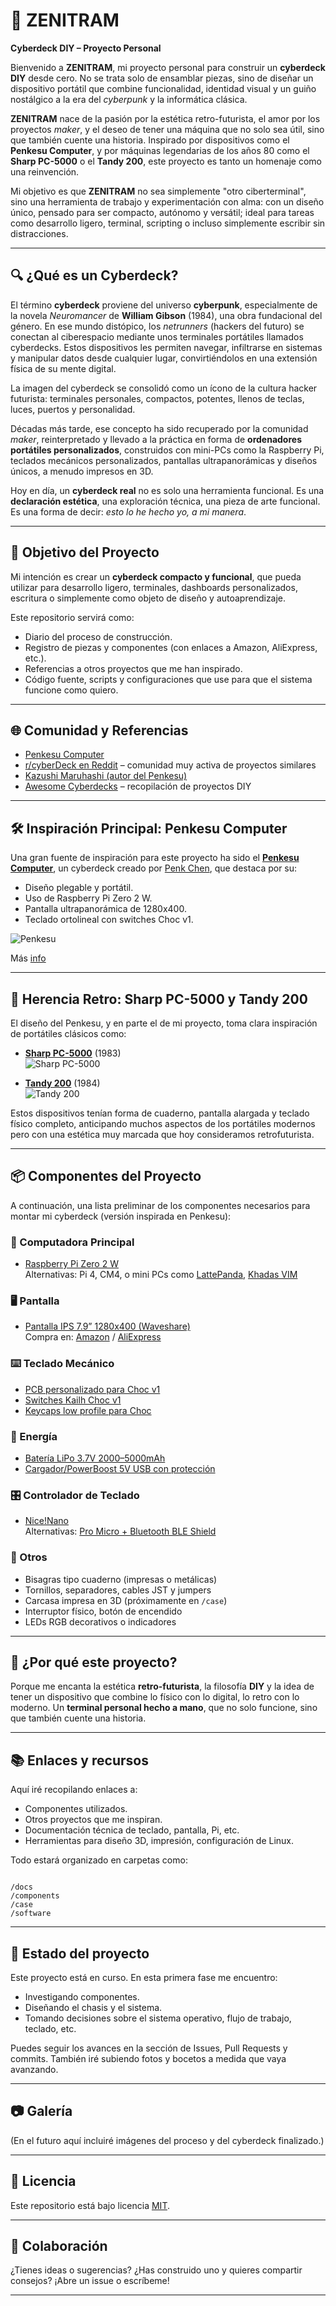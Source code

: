 
# :brain: ZENITRAM

**Cyberdeck DIY – Proyecto Personal**

Bienvenido a **ZENITRAM**, mi proyecto personal para construir un **cyberdeck DIY** desde cero. No se trata solo de ensamblar piezas, sino de diseñar un dispositivo portátil que combine funcionalidad, identidad visual y un guiño nostálgico a la era del *cyberpunk* y la informática clásica.

**ZENITRAM** nace de la pasión por la estética retro-futurista, el amor por los proyectos *maker*, y el deseo de tener una máquina que no solo sea útil, sino que también cuente una historia. Inspirado por dispositivos como el **Penkesu Computer**, y por máquinas legendarias de los años 80 como el **Sharp PC-5000** o el **Tandy 200**, este proyecto es tanto un homenaje como una reinvención.

Mi objetivo es que **ZENITRAM** no sea simplemente "otro ciberterminal", sino una herramienta de trabajo y experimentación con alma: con un diseño único, pensado para ser compacto, autónomo y versátil; ideal para tareas como desarrollo ligero, terminal, scripting o incluso simplemente escribir sin distracciones.

---

## :mag: ¿Qué es un Cyberdeck?

El término **cyberdeck** proviene del universo **cyberpunk**, especialmente de la novela *Neuromancer* de **William Gibson** (1984), una obra fundacional del género. En ese mundo distópico, los *netrunners* (hackers del futuro) se conectan al ciberespacio mediante unos terminales portátiles llamados cyberdecks. Estos dispositivos les permiten navegar, infiltrarse en sistemas y manipular datos desde cualquier lugar, convirtiéndolos en una extensión física de su mente digital.

La imagen del cyberdeck se consolidó como un ícono de la cultura hacker futurista: terminales personales, compactos, potentes, llenos de teclas, luces, puertos y personalidad.

Décadas más tarde, ese concepto ha sido recuperado por la comunidad *maker*, reinterpretado y llevado a la práctica en forma de **ordenadores portátiles personalizados**, construidos con mini-PCs como la Raspberry Pi, teclados mecánicos personalizados, pantallas ultrapanorámicas y diseños únicos, a menudo impresos en 3D.

Hoy en día, un **cyberdeck real** no es solo una herramienta funcional. Es una **declaración estética**, una exploración técnica, una pieza de arte funcional. Es una forma de decir: *esto lo he hecho yo, a mi manera*.


---

## :dart: Objetivo del Proyecto

Mi intención es crear un **cyberdeck compacto y funcional**, que pueda utilizar para desarrollo ligero, terminales, dashboards personalizados, escritura o simplemente como objeto de diseño y autoaprendizaje.

Este repositorio servirá como:

  - Diario del proceso de construcción.
  - Registro de piezas y componentes (con enlaces a Amazon, AliExpress, etc.).
  - Referencias a otros proyectos que me han inspirado.
  - Código fuente, scripts y configuraciones que use para que el sistema funcione como quiero.

---

## :globe_with_meridians: Comunidad y Referencias

  - [Penkesu Computer](https://penkesu.computer/)
  - [r/cyberDeck en Reddit](https://www.reddit.com/r/cyberDeck/) – comunidad muy activa de proyectos similares
  - [Kazushi Maruhashi (autor del Penkesu)](https://github.com/penk/penkesu)
  - [Awesome Cyberdecks](https://github.com/jakehilborn/awesome-cyberdecks) – recopilación de proyectos DIY

---

## :hammer_and_wrench: Inspiración Principal: Penkesu Computer

Una gran fuente de inspiración para este proyecto ha sido el **[Penkesu Computer](https://penkesu.computer/)**, un cyberdeck creado por [Penk Chen](https://github.com/penk/penkesu), que destaca por su:

  - Diseño plegable y portátil.
  - Uso de Raspberry Pi Zero 2 W.
  - Pantalla ultrapanorámica de 1280x400.
  - Teclado ortolineal con switches Choc v1.

![Penkesu](https://penkesu.computer/images/penkesu5.jpg)


Más [info](https://penkesu.computer/)

---

## :vhs: Herencia Retro: Sharp PC-5000 y Tandy 200

El diseño del Penkesu, y en parte el de mi proyecto, toma clara inspiración de portátiles clásicos como:

  - **[Sharp PC-5000](https://en.wikipedia.org/wiki/Sharp_PC-5000)** (1983)  
    ![Sharp PC-5000](https://upload.wikimedia.org/wikipedia/commons/6/66/Sharp_PC-5000_open.jpg)

  - **[Tandy 200](https://en.wikipedia.org/wiki/Tandy_200)** (1984)  
    ![Tandy 200](https://upload.wikimedia.org/wikipedia/commons/2/24/Tandy_Model_200.jpg)

Estos dispositivos tenían forma de cuaderno, pantalla alargada y teclado físico completo, anticipando muchos aspectos de los portátiles modernos pero con una estética muy marcada que hoy consideramos retrofuturista.

---

## :package: Componentes del Proyecto

A continuación, una lista preliminar de los componentes necesarios para montar mi cyberdeck (versión inspirada en Penkesu):

### :brain: Computadora Principal

  - [Raspberry Pi Zero 2 W](https://www.raspberrypi.com/products/raspberry-pi-zero-2-w/)  
    Alternativas: Pi 4, CM4, o mini PCs como [LattePanda](https://www.lattepanda.com/), [Khadas VIM](https://www.khadas.com/)

### :desktop_computer: Pantalla

  - [Pantalla IPS 7.9” 1280x400 (Waveshare)](https://www.waveshare.com/7.9inch-hdmi-lcd.htm)  
    Compra en: [Amazon](https://www.amazon.es/dp/B09TBD8T8B) / [AliExpress](https://www.aliexpress.com/item/1005004420820463.html)

### :keyboard: Teclado Mecánico

  - [PCB personalizado para Choc v1](https://github.com/sekigon-gonnoc/PenkesuKeyboard)
  - [Switches Kailh Choc v1](https://www.kailh.com/en/Products/Ks/)
  - [Keycaps low profile para Choc](https://splitkb.com/collections/keycaps)

### :battery: Energía

  - [Batería LiPo 3.7V 2000–5000mAh](https://www.adafruit.com/category/574)
  - [Cargador/PowerBoost 5V USB con protección](https://www.adafruit.com/product/259)

### :control_knobs: Controlador de Teclado

  - [Nice!Nano](https://nicekeyboards.com/nice-nano/)  
    Alternativas: [Pro Micro + Bluetooth BLE Shield](https://www.sparkfun.com/products/retired/10915)

### :wrench: Otros

  - Bisagras tipo cuaderno (impresas o metálicas)
  - Tornillos, separadores, cables JST y jumpers
  - Carcasa impresa en 3D (próximamente en `/case`)
  - Interruptor físico, botón de encendido
  - LEDs RGB decorativos o indicadores

---

## :speech_balloon: ¿Por qué este proyecto?

Porque me encanta la estética **retro-futurista**, la filosofía **DIY** y la idea de tener un dispositivo que combine lo físico con lo digital, lo retro con lo moderno. Un **terminal personal hecho a mano**, que no solo funcione, sino que también cuente una historia.

---

## :books: Enlaces y recursos

Aquí iré recopilando enlaces a:

  - Componentes utilizados.
  - Otros proyectos que me inspiran.
  - Documentación técnica de teclado, pantalla, Pi, etc.
  - Herramientas para diseño 3D, impresión, configuración de Linux.

Todo estará organizado en carpetas como:

```

/docs
/components
/case
/software

```

---

## :construction: Estado del proyecto

Este proyecto está en curso. En esta primera fase me encuentro:

- Investigando componentes.
- Diseñando el chasis y el sistema.
- Tomando decisiones sobre el sistema operativo, flujo de trabajo, teclado, etc.

Puedes seguir los avances en la sección de Issues, Pull Requests y commits. También iré subiendo fotos y bocetos a medida que vaya avanzando.

---

## :camera: Galería

(En el futuro aquí incluiré imágenes del proceso y del cyberdeck finalizado.)

---

## :scroll: Licencia

Este repositorio está bajo licencia [MIT](LICENSE).

---

## :handshake: Colaboración

¿Tienes ideas o sugerencias? ¿Has construido uno y quieres compartir consejos? ¡Abre un issue o escríbeme!

---
